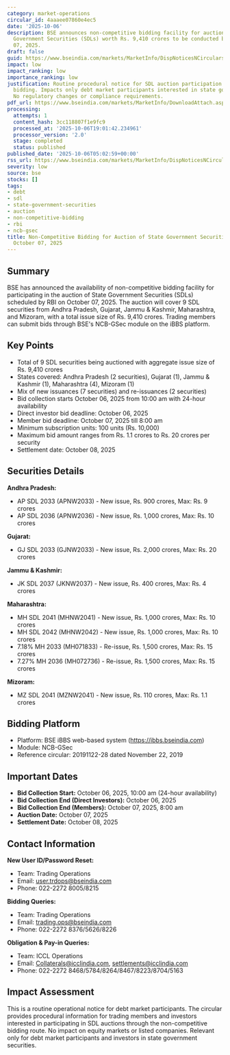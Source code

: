 ```yaml
---
category: market-operations
circular_id: 4aaaee07860e4ec5
date: '2025-10-06'
description: BSE announces non-competitive bidding facility for auction of 9 State
  Government Securities (SDLs) worth Rs. 9,410 crores to be conducted by RBI on October
  07, 2025.
draft: false
guid: https://www.bseindia.com/markets/MarketInfo/DispNoticesNCirculars.aspx?Noticeid={4ADA1FF3-0FB7-4D66-B341-F7C3AB8970A8}&noticeno=20251006-1&dt=10/06/2025&icount=1&totcount=69&flag=0
impact: low
impact_ranking: low
importance_ranking: low
justification: Routine procedural notice for SDL auction participation through non-competitive
  bidding. Impacts only debt market participants interested in state government securities.
  No regulatory changes or compliance requirements.
pdf_url: https://www.bseindia.com/markets/MarketInfo/DownloadAttach.aspx?id=20251006-1&attachedId=
processing:
  attempts: 1
  content_hash: 3cc118807f1e9fc9
  processed_at: '2025-10-06T19:01:42.234961'
  processor_version: '2.0'
  stage: completed
  status: published
published_date: '2025-10-06T05:02:59+00:00'
rss_url: https://www.bseindia.com/markets/MarketInfo/DispNoticesNCirculars.aspx?Noticeid={4ADA1FF3-0FB7-4D66-B341-F7C3AB8970A8}&noticeno=20251006-1&dt=10/06/2025&icount=1&totcount=69&flag=0
severity: low
source: bse
stocks: []
tags:
- debt
- sdl
- state-government-securities
- auction
- non-competitive-bidding
- rbi
- ncb-gsec
title: Non-Competitive Bidding for Auction of State Government Securities (SDL) on
  October 07, 2025
---
```


## Summary

BSE has announced the availability of non-competitive bidding facility for participating in the auction of State Government Securities (SDLs) scheduled by RBI on October 07, 2025. The auction will cover 9 SDL securities from Andhra Pradesh, Gujarat, Jammu & Kashmir, Maharashtra, and Mizoram, with a total issue size of Rs. 9,410 crores. Trading members can submit bids through BSE's NCB-GSec module on the iBBS platform.

## Key Points

- Total of 9 SDL securities being auctioned with aggregate issue size of Rs. 9,410 crores
- States covered: Andhra Pradesh (2 securities), Gujarat (1), Jammu & Kashmir (1), Maharashtra (4), Mizoram (1)
- Mix of new issuances (7 securities) and re-issuances (2 securities)
- Bid collection starts October 06, 2025 from 10:00 am with 24-hour availability
- Direct investor bid deadline: October 06, 2025
- Member bid deadline: October 07, 2025 till 8:00 am
- Minimum subscription units: 100 units (Rs. 10,000)
- Maximum bid amount ranges from Rs. 1.1 crores to Rs. 20 crores per security
- Settlement date: October 08, 2025

## Securities Details

**Andhra Pradesh:**
- AP SDL 2033 (APNW2033) - New issue, Rs. 900 crores, Max: Rs. 9 crores
- AP SDL 2036 (APNW2036) - New issue, Rs. 1,000 crores, Max: Rs. 10 crores

**Gujarat:**
- GJ SDL 2033 (GJNW2033) - New issue, Rs. 2,000 crores, Max: Rs. 20 crores

**Jammu & Kashmir:**
- JK SDL 2037 (JKNW2037) - New issue, Rs. 400 crores, Max: Rs. 4 crores

**Maharashtra:**
- MH SDL 2041 (MHNW2041) - New issue, Rs. 1,000 crores, Max: Rs. 10 crores
- MH SDL 2042 (MHNW2042) - New issue, Rs. 1,000 crores, Max: Rs. 10 crores
- 7.18% MH 2033 (MH071833) - Re-issue, Rs. 1,500 crores, Max: Rs. 15 crores
- 7.27% MH 2036 (MH072736) - Re-issue, Rs. 1,500 crores, Max: Rs. 15 crores

**Mizoram:**
- MZ SDL 2041 (MZNW2041) - New issue, Rs. 110 crores, Max: Rs. 1.1 crores

## Bidding Platform

- Platform: BSE iBBS web-based system (https://ibbs.bseindia.com)
- Module: NCB-GSec
- Reference circular: 20191122-28 dated November 22, 2019

## Important Dates

- **Bid Collection Start:** October 06, 2025, 10:00 am (24-hour availability)
- **Bid Collection End (Direct Investors):** October 06, 2025
- **Bid Collection End (Members):** October 07, 2025, 8:00 am
- **Auction Date:** October 07, 2025
- **Settlement Date:** October 08, 2025

## Contact Information

**New User ID/Password Reset:**
- Team: Trading Operations
- Email: user.trdops@bseindia.com
- Phone: 022-2272 8005/8215

**Bidding Queries:**
- Team: Trading Operations
- Email: trading.ops@bseindia.com
- Phone: 022-2272 8376/5626/8226

**Obligation & Pay-in Queries:**
- Team: ICCL Operations
- Email: Collaterals@icclindia.com, settlements@icclindia.com
- Phone: 022-2272 8468/5784/8264/8467/8223/8704/5163

## Impact Assessment

This is a routine operational notice for debt market participants. The circular provides procedural information for trading members and investors interested in participating in SDL auctions through the non-competitive bidding route. No impact on equity markets or listed companies. Relevant only for debt market participants and investors in state government securities.